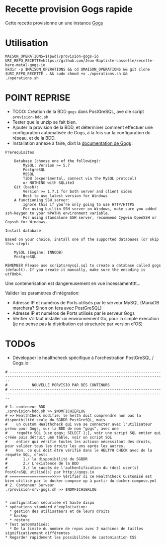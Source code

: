 # Recette provision Gogs rapide


Cette recette provisionne un une instance [Gogs](https://gogs.io/)


# Utilisation 

```
MAISON_OPERATIONS=$(pwd)/provision-gogs-io
URI_REPO_RECETTE=https://github.com/Jean-Baptiste-Lasselle/recette-bare-metal-gogs-io
mkdir -p $MAISON_OPERATIONS && cd $MAISON_OPERATIONS && git clone $URI_REPO_RECETTE . && sudo chmod +x ./operations.sh && ./operations.sh
```

# POINT REPRISE

* TODO: Création de la BDD `gogs` dans  PostGreSQL, ave cle script `provision-bdd.sh`
* Tester que le unzip se fait bien.
* Ajouter la provision de la BDD, et déterminer comment effectuer une configuration automatisée de Gogs, à la fois sur la configuration du réseau, et de la BDD.
* Installation annexe à faire, dixit la [documentation de Gogs](https://gogs.io/docs/installation) :

```
Prerequisites

    Database (choose one of the following):
        MySQL: Version >= 5.7
        PostgreSQL
        MSSQL
        TiDB (experimental, connect via the MySQL protocol)
        or NOTHING with SQLite3
    Git (bash):
        Version >= 1.7.1 for both server and client sides
        Best to use latest version for Windows
    A functioning SSH server:
        Ignore this if you’re only going to use HTTP/HTTPS
        For using builtin SSH server on Windows, make sure you added ssh-keygen to your %PATH% environment variable.
        For using standalone SSH server, recommend Cygwin OpenSSH or Copssh for Windows.

Install database

Based on your choice, install one of the supported databases (or skip this step):

    MySQL (Engine: INNODB)
    PostgreSQL

REMEMBER Please use scripts/mysql.sql to create a database called gogs (default). If you create it manually, make sure the encoding is utf8mb4.
```

Une contenerisation est dangereusement en vue incessamentttt...

Valider les paramètres d'intégration:
* Adresse IP et numéros de Ports utilisés par le serveur MySQL (MariaDB marchera? Sinon on fera avec PostGreSQL)
* Adresse IP et numéros de Ports utilisés par le serveur Gogs
*  Vérifier s'il faut installer un environnement Go, pour la simple exécution (je ne pense pas la distribution est structurée par version d'OS)

# TODOs

* Développer le healthcheck spécifique à l'orchestration PostGreSQL / Gogs.io :
```
# --------------------------------------------------------------------------------------------------------------------------------------------
# 			NOUVELLE PORVISIO PAR DES CONTENURS
# --------------------------------------------------------------------------------------------------------------------------------------------

# 1. conteneur BDD
./provision-bdd.sh >> $NOMFICHIERLOG
# => HealthCheck modifié: le helth doit comprendre non pas la disponibilité seule du SGBDR PostGreSQL, mais
#	 un custom Healthcheck qui vva se connecter avec l'utilisateur prévu pour Gogs, sur la BDD de nom "gogs", avec une
#    requête SQL [use gogs; SELECT 1;], voir une script SQL entier qui créée puis détruit uen table, voir un script SQL
#    entier qui vérifie toutes les actiosn nécessitant des droits, pour valider tous les droits les uns après les autres.
#    Non, ce qui doit être vérifié dans le HELTYH CHECK avec de la requête SQL, c'est:
#	 	1./ la disponibilité du SGBDR
#       2./ L'existence de la BDD
#       3./ le succès de l'authentification du (des) user(s) PostGreSQL utilisé(s) par http://gogs.io
# ===================>>>> Vérifier si ce HealthCheck Customisé est bien utilisé par le docker-compose up à partir du docker-compose.yml
# 2. Conteneur Serveur
./provision-srv-gogs.sh >> $NOMFICHIERLOG


* configuration sécurisée et haute dispo 
* opérations standard d'exploitation:
  * gestion des utilisateurs et de leurs droits
  * backup
  * restore
* Test autommatisés:
  * De la limite du nombre de repos avec 2 machines de tailles significativement différentes
* Regarder rapidement les possibilités de customisation CSS
```



